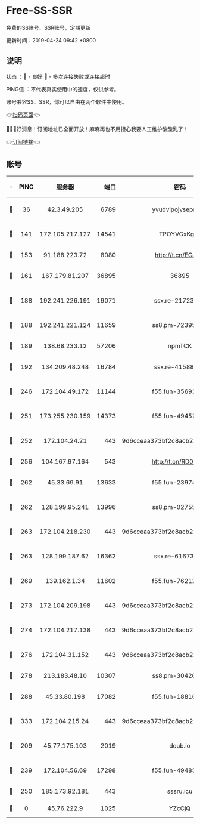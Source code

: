 # Free-SS-SSR

免费的SS账号、SSR账号，定期更新

更新时间：2019-04-24 09:42 +0800

## 说明

状态     ：🙂 - 良好 🙁 - 多次连接失败或连接超时

PING值   ：不代表真实使用中的速度，仅供参考。

账号兼容SS、SSR，你可以自由在两个软件中使用。

👉[扫码页面](https://liesauer.github.io/Free-SS-SSR/)👈

🎉🎉🎉好消息！订阅地址已全面开放！麻麻再也不用担心我要人工维护酸酸乳了！

👉[订阅链接](https://www.liesauer.net/yogurt/subscribe?ACCESS_TOKEN=DAYxR3mMaZAsaqUb)👈

## 账号

|-|PING|服务器|端口|密码|加密方式|区域|
|:----:|:----:|:-----:|-----:|:----:|:----:|:----:|
|🙂|36|42.3.49.205|6789|yvudvipojvseprugib|aes-256-cfb|HK|
|🙂|141|172.105.217.127|14541|TPOYVGxKglpi|aes-256-cfb|JP|
|🙂|153|91.188.223.72|8080|http://t.cn/EGJIyrl|rc4-md5|RU|
|🙂|161|167.179.81.207|36895|36895|aes-256-cfb|JP|
|🙂|188|192.241.226.191|19071|ssx.re-21723221|aes-256-cfb|US|
|🙂|188|192.241.221.124|11659|ss8.pm-72395015|aes-256-cfb|US|
|🙂|189|138.68.233.12|57206|npmTCK|rc4-md5|US|
|🙂|192|134.209.48.248|16784|ssx.re-41588208|aes-256-cfb|US|
|🙂|246|172.104.49.172|11144|f55.fun-35691279|aes-256-cfb|SG|
|🙂|251|173.255.230.159|14373|f55.fun-49452956|aes-256-cfb|US|
|🙂|252|172.104.24.21|443|9d6cceaa373bf2c8acb22e60b6a58be6|aes-256-cfb|US|
|🙂|256|104.167.97.164|543|http://t.cn/RD0D7sx|rc4-md5|CA|
|🙂|262|45.33.69.91|13633|f55.fun-23974174|aes-256-cfb|US|
|🙂|262|128.199.95.241|13996|ss8.pm-02755269|aes-256-cfb|SG|
|🙂|263|172.104.218.230|443|9d6cceaa373bf2c8acb22e60b6a58be6|aes-256-cfb|US|
|🙂|263|128.199.187.62|16362|ssx.re-61673637|aes-256-cfb|SG|
|🙂|269|139.162.1.34|11602|f55.fun-76212017|aes-256-cfb|SG|
|🙂|273|172.104.209.198|443|9d6cceaa373bf2c8acb22e60b6a58be6|aes-256-cfb|US|
|🙂|274|172.104.217.138|443|9d6cceaa373bf2c8acb22e60b6a58be6|aes-256-cfb|US|
|🙂|276|172.104.31.152|443|9d6cceaa373bf2c8acb22e60b6a58be6|aes-256-cfb|US|
|🙂|278|213.183.48.10|10307|ss8.pm-30426193|rc4-md5|RU|
|🙂|288|45.33.80.198|17082|f55.fun-18816425|aes-256-cfb|US|
|🙂|333|172.104.215.24|443|9d6cceaa373bf2c8acb22e60b6a58be6|aes-256-cfb|US|
|🙂|209|45.77.175.103|2019|doub.io|aes-128-ctr|SG|
|🙂|239|172.104.56.69|17298|f55.fun-49485165|aes-256-cfb|SG|
|🙂|250|185.173.92.181|443|sssru.icu|rc4-md5|RU|
|🙁|0|45.76.222.9|1025|YZcCjQ|rc4-md5|JP|
